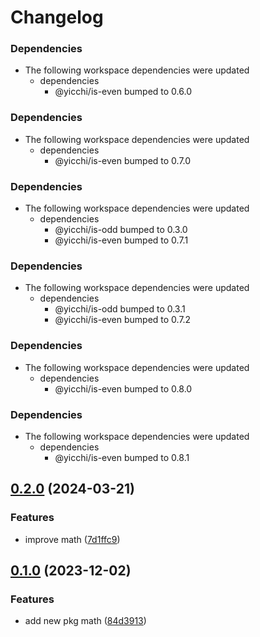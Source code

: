 # Changelog

### Dependencies

* The following workspace dependencies were updated
  * dependencies
    * @yicchi/is-even bumped to 0.6.0

### Dependencies

* The following workspace dependencies were updated
  * dependencies
    * @yicchi/is-even bumped to 0.7.0

### Dependencies

* The following workspace dependencies were updated
  * dependencies
    * @yicchi/is-odd bumped to 0.3.0
    * @yicchi/is-even bumped to 0.7.1

### Dependencies

* The following workspace dependencies were updated
  * dependencies
    * @yicchi/is-odd bumped to 0.3.1
    * @yicchi/is-even bumped to 0.7.2

### Dependencies

* The following workspace dependencies were updated
  * dependencies
    * @yicchi/is-even bumped to 0.8.0

### Dependencies

* The following workspace dependencies were updated
  * dependencies
    * @yicchi/is-even bumped to 0.8.1

## [0.2.0](https://github.com/Darkflame72/rp-test/compare/math-v0.1.6...math-v0.2.0) (2024-03-21)


### Features

* improve math ([7d1ffc9](https://github.com/Darkflame72/rp-test/commit/7d1ffc91a90f00a4e41bce0ed51b5c7ae7beba1f))

## [0.1.0](https://github.com/YiCChi/front-monorepo/compare/math-v0.0.1...math-v0.1.0) (2023-12-02)


### Features

* add new pkg math ([84d3913](https://github.com/YiCChi/front-monorepo/commit/84d39138c29115b1494882e8c95bd39528a517a4))
